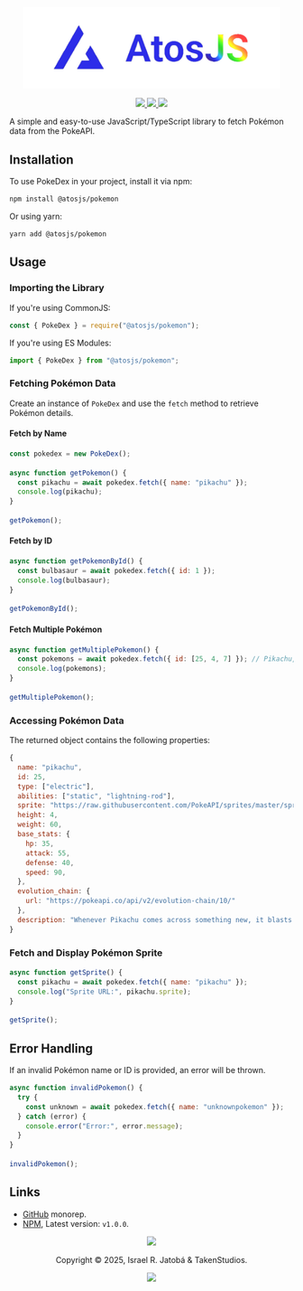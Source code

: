 <div align="center">
  <img src="../../assets/images/atosPNG.png" width="456" alt="@atosjs/pokemon"></img>
  
  <p>
  <!-- @atosjs/pokemon badges -->
  <a href="https://www.npmjs.com/package/@atosjs/pokemon">
    <img src="https://img.shields.io/npm/v/@atosjs/pokemon?style=for-the-badge&color=36a5f4&label=npm&logo=npm" />
  </a>
  <a href="https://www.npmjs.com/package/@atosjs/pokemon">
    <img src="https://img.shields.io/npm/dt/@atosjs/pokemon?style=for-the-badge&color=f5a97f&label=downloads&logo=npm" />
  </a>
  <a href="https://github.com/yeyTaken/atosjs/packages/pokemon">
    <img src="https://img.shields.io/badge/github-atosjs/packages/pokemon-8da6ce?style=for-the-badge&logo=github" />
  </a>
</p>
</div>

A simple and easy-to-use JavaScript/TypeScript library to fetch Pokémon data from the PokeAPI.

## Installation

To use PokeDex in your project, install it via npm:

```sh
npm install @atosjs/pokemon
```

Or using yarn:

```sh
yarn add @atosjs/pokemon
```

## Usage

### Importing the Library

If you're using CommonJS:

```js
const { PokeDex } = require("@atosjs/pokemon");
```

If you're using ES Modules:

```js
import { PokeDex } from "@atosjs/pokemon";
```

### Fetching Pokémon Data

Create an instance of `PokeDex` and use the `fetch` method to retrieve Pokémon details.

#### Fetch by Name

```js
const pokedex = new PokeDex();

async function getPokemon() {
  const pikachu = await pokedex.fetch({ name: "pikachu" });
  console.log(pikachu);
}

getPokemon();
```

#### Fetch by ID

```js
async function getPokemonById() {
  const bulbasaur = await pokedex.fetch({ id: 1 });
  console.log(bulbasaur);
}

getPokemonById();
```

#### Fetch Multiple Pokémon

```js
async function getMultiplePokemon() {
  const pokemons = await pokedex.fetch({ id: [25, 4, 7] }); // Pikachu, Charmander, Squirtle
  console.log(pokemons);
}

getMultiplePokemon();
```

### Accessing Pokémon Data

The returned object contains the following properties:

```js
{
  name: "pikachu",
  id: 25,
  type: ["electric"],
  abilities: ["static", "lightning-rod"],
  sprite: "https://raw.githubusercontent.com/PokeAPI/sprites/master/sprites/pokemon/25.png",
  height: 4,
  weight: 60,
  base_stats: {
    hp: 35,
    attack: 55,
    defense: 40,
    speed: 90,
  },
  evolution_chain: {
    url: "https://pokeapi.co/api/v2/evolution-chain/10/"
  },
  description: "Whenever Pikachu comes across something new, it blasts it with electricity."
}
```

### Fetch and Display Pokémon Sprite

```js
async function getSprite() {
  const pikachu = await pokedex.fetch({ name: "pikachu" });
  console.log("Sprite URL:", pikachu.sprite);
}

getSprite();
```

## Error Handling

If an invalid Pokémon name or ID is provided, an error will be thrown.

```js
async function invalidPokemon() {
  try {
    const unknown = await pokedex.fetch({ name: "unknownpokemon" });
  } catch (error) {
    console.error("Error:", error.message);
  }
}

invalidPokemon();
```

## Links
- [GitHub](https://github.com/yeyTaken/atosjs/packages/pokemon) monorep.
- [NPM](https://www.npmjs.com/package/@atosjs/pokemon), Latest version: `v1.0.0`.

<p align="center">
  <img src="https://raw.githubusercontent.com/catppuccin/catppuccin/main/assets/footers/gray0_ctp_on_line.svg?sanitize=true"></img>
</p>


<p align="center">
  Copyright &copy; 2025, Israel R. Jatobá & TakenStudios.
</p>

<p align="center">
  <a href="https://github.com/yeyTaken/atosjs/blob/master/LICENSE">
    <img src="https://img.shields.io/github/license/yeyTaken/atosjs?style=for-the-badge&color=b7bdf8" />
  </a>
</p>
